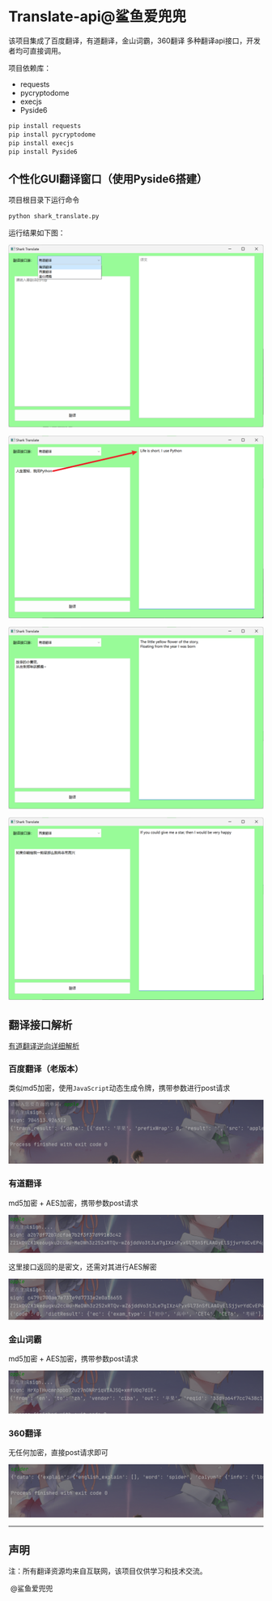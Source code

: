 # Translate-api@鲨鱼爱兜兜

该项目集成了百度翻译，有道翻译，金山词霸，360翻译 多种翻译api接口，开发者均可直接调用。

项目依赖库：

- requests
- pycryptodome
- execjs
- Pyside6

```python
pip install requests
pip install pycryptodome
pip install execjs
pip install Pyside6
```



## 个性化GUI翻译窗口（使用Pyside6搭建）

项目根目录下运行命令

```python
python shark_translate.py
```

运行结果如下图：

![image-20240625112104714](res\image-20240625112104714.png)

![image-20240625112137157](res\image-20240625112137157.png)

![image-20240625112214450](res\image-20240625112214450.png)

![image-20240625112302031](res\image-20240625112302031.png)

## 翻译接口解析

[有道翻译逆向详细解析](https://blog.csdn.net/m0_73641772/article/details/139907510)

### 百度翻译（老版本）

类似md5加密，使用`JavaScript`动态生成令牌，携带参数进行post请求

![image-20240625104741625](res\image-20240625104741625.png)

### 有道翻译

md5加密 + AES加密，携带参数post请求

![image-20240625104926377](res\image-20240625104926377.png)

这里接口返回的是密文，还需对其进行AES解密

![image-20240625105011708](res\image-20240625105011708.png)

### 金山词霸

md5加密 + AES加密，携带参数post请求

![image-20240625105356749](res\image-20240625105356749.png)

### 360翻译

无任何加密，直接post请求即可

![image-20240625105132059](res\image-20240625105132059.png)

____

## 声明

注：所有翻译资源均来自互联网，该项目仅供学习和技术交流。

​										@鲨鱼爱兜兜

